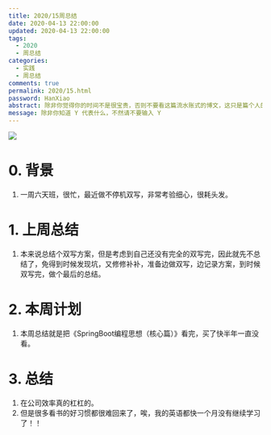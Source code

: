 ```yaml
---
title: 2020/15周总结
date: 2020-04-13 22:00:00
updated: 2020-04-13 22:00:00
tags:
  - 2020
  - 周总结
categories: 
  - 实践
  - 周总结
comments: true
permalink: 2020/15.html  
password: HanXiao
abstract: 除非你觉得你的时间不是很宝贵，否则不要看这篇流水账式的博文，这只是篇个人的工作的学习一个总结而已，没有包含任何的技术细节
message: 除非你知道 Y 代表什么，不然请不要输入 Y
---
```


![][0]  

# 0. 背景

1. 一周六天班，很忙，最近做不停机双写，非常考验细心，很耗头发。

<!--more-->

# 1. 上周总结

1. 本来说总结个双写方案，但是考虑到自己还没有完全的双写完，因此就先不总结了，免得到时候发现坑，又修修补补，准备边做双写，边记录方案，到时候双写完，做个最后的总结。

# 2. 本周计划

1. 本周总结就是把《SpringBoot编程思想（核心篇）》看完，买了快半年一直没看。

# 3. 总结

1. 在公司效率真的杠杠的。
2. 但是很多看书的好习惯都很难回来了，唉，我的英语都快一个月没有继续学习了！！


[0]: https://leran2deeplearnjavawebtech.oss-cn-beijing.aliyuncs.com/background/2020-04-13%E6%97%A0%E5%BF%83%E6%B3%95%E5%B8%88.webp